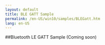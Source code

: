 ```yaml
---
layout: default
title: BLE GATT Sample
permalink: /en-US/win10/samples/BLEGatt.htm
lang: en-US
---
```


##Bluetooth LE GATT Sample (Coming soon)
